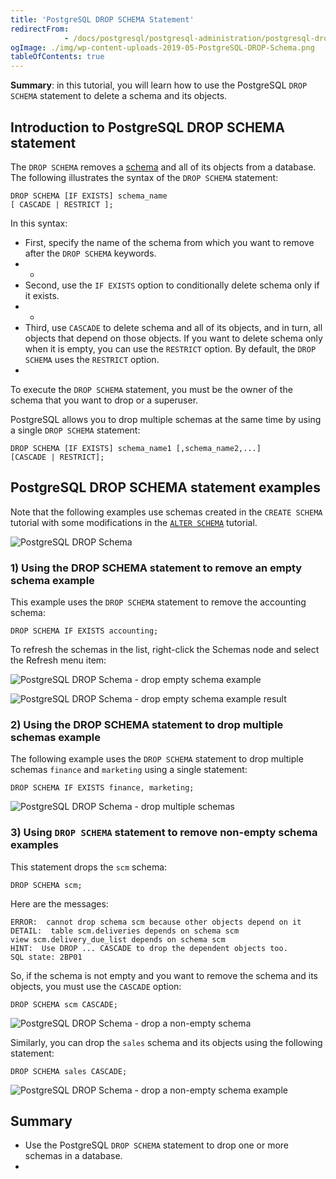 ```yaml
---
title: 'PostgreSQL DROP SCHEMA Statement'
redirectFrom: 
            - /docs/postgresql/postgresql-administration/postgresql-drop-schema/
ogImage: ./img/wp-content-uploads-2019-05-PostgreSQL-DROP-Schema.png
tableOfContents: true
---
```


**Summary**: in this tutorial, you will learn how to use the PostgreSQL `DROP SCHEMA` statement to delete a schema and its objects.



## Introduction to PostgreSQL DROP SCHEMA statement



The `DROP SCHEMA` removes a [schema](https://www.postgresqltutorial.com/postgresql-administration/postgresql-schema/) and all of its objects from a database. The following illustrates the syntax of the `DROP SCHEMA` statement:



```
DROP SCHEMA [IF EXISTS] schema_name
[ CASCADE | RESTRICT ];
```



In this syntax:



- First, specify the name of the schema from which you want to remove after the `DROP SCHEMA` keywords.
- -
- Second, use the `IF EXISTS` option to conditionally delete schema only if it exists.
- -
- Third, use `CASCADE` to delete schema and all of its objects, and in turn, all objects that depend on those objects. If you want to delete schema only when it is empty, you can use the `RESTRICT` option. By default, the `DROP SCHEMA` uses the `RESTRICT` option.
- 


To execute the `DROP SCHEMA` statement, you must be the owner of the schema that you want to drop or a superuser.



PostgreSQL allows you to drop multiple schemas at the same time by using a single `DROP SCHEMA` statement:



```
DROP SCHEMA [IF EXISTS] schema_name1 [,schema_name2,...]
[CASCADE | RESTRICT];
```



## PostgreSQL DROP SCHEMA statement examples



Note that the following examples use schemas created in the `CREATE SCHEMA` tutorial with some modifications in the [`ALTER SCHEMA`](https://www.postgresqltutorial.com/postgresql-administration/postgresql-alter-schema/) tutorial.



![PostgreSQL DROP Schema](./img/wp-content-uploads-2019-05-PostgreSQL-DROP-Schema.png)



### 1) Using the DROP SCHEMA statement to remove an empty schema example



This example uses the `DROP SCHEMA` statement to remove the accounting schema:



```
DROP SCHEMA IF EXISTS accounting;
```



To refresh the schemas in the list, right-click the Schemas node and select the Refresh menu item:



![PostgreSQL DROP Schema - drop empty schema example](./img/wp-content-uploads-2019-05-PostgreSQL-DROP-Schema-drop-empty-schema-example.png)



![PostgreSQL DROP Schema - drop empty schema example result](./img/wp-content-uploads-2019-05-PostgreSQL-DROP-Schema-drop-empty-schema-example-result.png)



### 2) Using the DROP SCHEMA statement to drop multiple schemas example



The following example uses the `DROP SCHEMA` statement to drop multiple schemas `finance` and `marketing` using a single statement:



```
DROP SCHEMA IF EXISTS finance, marketing;
```



![PostgreSQL DROP Schema - drop multiple schemas](./img/wp-content-uploads-2019-05-PostgreSQL-DROP-Schema-drop-multiple-schemas.png)



### 3) Using `DROP SCHEMA` statement to remove non-empty schema examples



This statement drops the `scm` schema:



```
DROP SCHEMA scm;
```



Here are the messages:



```
ERROR:  cannot drop schema scm because other objects depend on it
DETAIL:  table scm.deliveries depends on schema scm
view scm.delivery_due_list depends on schema scm
HINT:  Use DROP ... CASCADE to drop the dependent objects too.
SQL state: 2BP01
```



So, if the schema is not empty and you want to remove the schema and its objects, you must use the `CASCADE` option:



```
DROP SCHEMA scm CASCADE;
```



![PostgreSQL DROP Schema - drop a non-empty schema](./img/wp-content-uploads-2019-05-PostgreSQL-DROP-Schema-drop-a-non-empty-schema.png)



Similarly, you can drop the `sales` schema and its objects using the following statement:



```
DROP SCHEMA sales CASCADE;
```



![PostgreSQL DROP Schema - drop a non-empty schema example](./img/wp-content-uploads-2019-05-PostgreSQL-DROP-Schema-drop-a-non-empty-schema-example.png)



## Summary



- Use the PostgreSQL `DROP SCHEMA` statement to drop one or more schemas in a database.
- 

